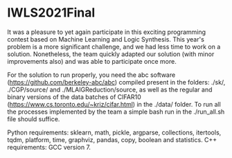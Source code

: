 # IWLS2021Final

It was a pleasure to yet again participate in this exciting programming contest based on Machine Learning and Logic Synthesis. This year's problem is a more significant challenge, and we had less time to work on a solution. Nonetheless, the team quickly adapted our solution (with minor improvements also) and was able to participate once more.

For the solution to run properly, you need the abc software (https://github.com/berkeley-abc/abc) compiled present in the folders: ./sk/, ./CGP/source/ and ./MLAIGReduction/source, as well as the regular and binary versions of the data batches of CIFAR10 (https://www.cs.toronto.edu/~kriz/cifar.html) in the ./data/ folder. To run all the processes implemented by the team a simple bash run in the ./run_all.sh file should suffice. 

Python requirements: sklearn, math, pickle, argparse, collections, itertools, tqdm, platform, time, graphviz, pandas, copy, boolean and statistics.
C++ requirements: GCC version 7.
